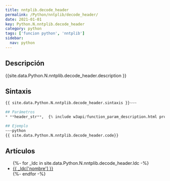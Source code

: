 ```yaml
---
title: nntplib.decode_header
permalink: /Python/nntplib/decode_header/
date: 2021-01-01
key: Python.N.nntplib.decode_header
category: python
tags: ['funcion python', 'nntplib']
sidebar: 
  nav: python
---
```


## Descripción
{{site.data.Python.N.nntplib.decode_header.description }}

## Sintaxis
~~~python
{{ site.data.Python.N.nntplib.decode_header.sintaxis }}~~~

## Parámetros
* **header_str**,  {% include w3api/function_param_description.html propiedad=site.data.Python.N.nntplib.decode_header valor="header_str" %}

## Ejemplo
~~~python
{{ site.data.Python.N.nntplib.decode_header.code}}
~~~

## Artículos
<ul>
{%- for _ldc in site.data.Python.N.nntplib.decode_header.ldc -%}
   <li>
       <a href="{{_ldc['url'] }}">{{ _ldc['nombre'] }}</a>
   </li>
{%- endfor -%}
</ul>
